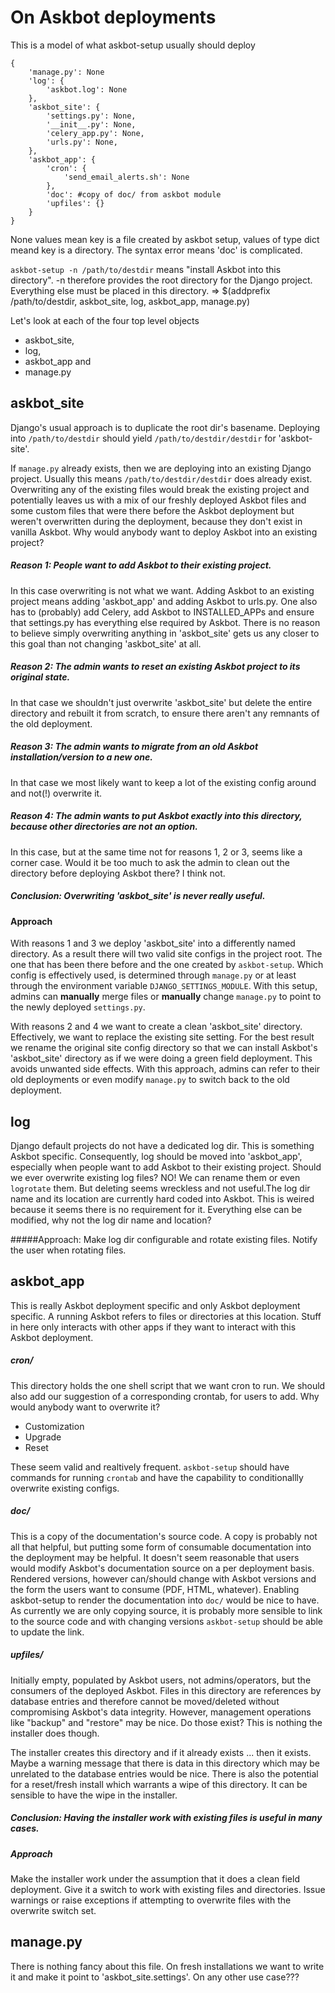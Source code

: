 # On Askbot deployments
This is a model of what askbot-setup usually should deploy

    {
        'manage.py': None
        'log': {
            'askbot.log': None
        },
        'askbot_site': {
            'settings.py': None,
            '__init__.py': None,
            'celery_app.py': None,
            'urls.py': None,
        },
        'askbot_app': {
            'cron': {
                'send_email_alerts.sh': None
            },
            'doc': #copy of doc/ from askbot module
            'upfiles': {}
        }
    }

None values mean key is a file created by askbot setup, values of type
dict meand key is a directory. The syntax error means 'doc' is complicated.

`askbot-setup -n /path/to/destdir`
means "install Askbot into this directory". -n therefore provides the root
directory for the Django project. Everything else must be placed in this
directory.
=> $(addprefix /path/to/destdir, askbot_site, log, askbot_app, manage.py)

Let's look at each of the four top level objects
* askbot_site,
* log,
* askbot_app and
* manage.py

## askbot_site

Django's usual approach is to duplicate the root dir's basename. Deploying
into `/path/to/destdir` should yield `/path/to/destdir/destdir` for 'askbot-site'.

If `manage.py` already exists, then we are deploying into an existing Django
project. Usually this means `/path/to/destdir/destdir` does already exist.
Overwriting any of the existing files would break the existing project and
potentially leaves us with a mix of our freshly deployed Askbot files and some
custom files that were there before the Askbot deployment but weren't
overwritten during the deployment, because they don't exist in vanilla Askbot.
Why would anybody want to deploy Askbot into an existing project?

##### Reason 1: People want to add Askbot to their existing project.
In this case
    overwriting is not what we want. Adding Askbot to an existing project means
    adding 'askbot_app' and adding Askbot to urls.py. One also has to (probably) add Celery,
    add Askbot to INSTALLED_APPs and ensure that settings.py has everything else
    required by Askbot. There is no reason to believe simply overwriting anything
    in 'askbot_site' gets us any closer to this goal than not changing 'askbot_site'
    at all.
##### Reason 2: The admin wants to reset an existing Askbot project to its original state.
In that case
    we shouldn't just overwrite 'askbot_site' but delete the entire directory
    and rebuilt it from scratch, to ensure there aren't any remnants of the old
    deployment.
##### Reason 3: The admin wants to migrate from an old Askbot installation/version to a new one.
 In that case we
    most likely want to keep a lot of the existing config around and not(!)
    overwrite it.
##### Reason 4: The admin wants to put Askbot exactly into this directory, because other directories are not an option.
In this case, but at the same time not for reasons 1, 2 or 3, seems like a
    corner case. Would it be too much to ask the admin to clean out the
    directory before deploying Askbot there? I think not.
##### Conclusion: Overwriting 'askbot_site' is never really useful.
#### Approach
With reasons 1 and 3 we deploy 'askbot_site' into a differently named directory.
As a result there will two valid site configs in the project root. The one that
has been there before and the one created by `askbot-setup`. Which config is
effectively used, is determined through `manage.py` or at least through the
environment variable `DJANGO_SETTINGS_MODULE`. With this setup, admins can
**manually** merge files or **manually** change `manage.py` to point to the
newly deployed `settings.py`.
    
With reasons 2 and 4 we want to create a clean 'askbot_site' directory.
Effectively, we want to replace the existing site setting. For the best result
we rename the original site config directory so that we can install Askbot's
'askbot_site' directory as if we were doing a green field deployment. This
avoids unwanted side effects. With this approach, admins can refer to their old
deployments or even modify `manage.py` to switch back to the old deployment.

## log

Django default projects do not have a dedicated log dir. This is something
Askbot specific. Consequently, log should be moved into 'askbot_app', especially
when people want to add Askbot to their existing project. Should we ever
overwrite existing log files? NO! We can rename them or even `logrotate` them.
But deleting seems wreckless and not useful.The log dir name and its location are currently
hard coded into Askbot. This is weired because it seems there is no requirement
for it. Everything else can be modified, why not the log dir name and location?

#####Approach:
Make log dir configurable and rotate existing files. Notify the user
    when rotating files.

## askbot_app

This is really Askbot deployment specific and only Askbot deployment specific.
A running Askbot refers to files or directories at this location. Stuff in here
only interacts with other apps if they want to interact with this Askbot deployment.

##### cron/
This directory holds the one shell script that we want cron to run. We should
also add our suggestion of a corresponding crontab, for users to add. Why would
anybody want to overwrite it?
- Customization
- Upgrade
- Reset

These seem valid and realtively frequent. `askbot-setup` should have commands for
running `crontab` and have the capability to conditionallly overwrite existing configs.

##### doc/
This is a copy of the documentation's source code. A copy is probably not all
that helpful, but putting some form of consumable documentation into the
deployment may be helpful. It doesn't seem reasonable that users would modify
Askbot's documentation source on a per deployment basis. Rendered versions,
however can/should change with Askbot versions and the form the users want to
consume (PDF, HTML, whatever). Enabling askbot-setup to render the documentation
into `doc/` would be nice to have. As currently we are only copying source,
it is probably more sensible to link to the source code and with changing
versions `askbot-setup` should be able to update the link.

##### upfiles/
Initially empty, populated by Askbot users, not admins/operators, but the
consumers of the deployed Askbot. Files in this directory are references by
database entries and therefore cannot be moved/deleted without compromising
Askbot's data integrity. However, management operations like "backup" and "restore"
may be nice. Do those exist? This is nothing the installer does though.

The
installer creates this directory and if it already exists ... then it exists.
Maybe a warning message that there is data in this directory which may be
unrelated to the database entries would be nice. There is also the potential for
a reset/fresh install which warrants a wipe of this directory. It can be
sensible to have the wipe in the installer.

##### Conclusion: Having the installer work with existing files is useful in many cases.
##### Approach
Make the installer work under the assumption that it does a clean
    field deployment. Give it a switch to work with existing files and directories.
    Issue warnings or raise exceptions if attempting to overwrite files with
    the overwrite switch set.

## manage.py

 There is nothing fancy about this file. On fresh installations we want to
 write it and make it point to 'askbot_site.settings'. On any other use case???

